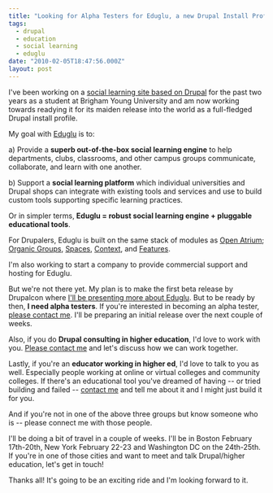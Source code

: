 ```yaml
---
title: "Looking for Alpha Testers for Eduglu, a new Drupal Install Profile for Higher Education"
tags:
  - drupal
  - education
  - social learning
  - eduglu
date: "2010-02-05T18:47:56.000Z"
layout: post
---
```


I've been working on a [social learning site based on Drupal][0] for the past two years as a student at Brigham Young University and am now working towards readying it for its maiden release into the world as a full-fledged Drupal install profile.

My goal with [Eduglu][1] is to:

a) Provide a **superb out-of-the-box social learning engine** to help departments, clubs, classrooms, and other campus groups communicate, collaborate, and learn with one another.

b) Support a **social learning platform** which individual universities and Drupal shops can integrate with existing tools and services and use to build custom tools supporting specific learning practices.

Or in simpler terms, **Eduglu = robust social learning engine + pluggable educational tools**.

For Drupalers, Eduglu is built on the same stack of modules as [Open Atrium][2]; [Organic Groups][3], [Spaces][4], [Context][5], and [Features][6].

I'm also working to start a company to provide commercial support and hosting for Eduglu.

But we're not there yet. My plan is to make the first beta release by Drupalcon where [I'll be presenting more about Eduglu][7]. But to be ready by then, **I need alpha testers**. If you're interested in becoming an alpha tester, [please contact me][8]. I'll be preparing an initial release over the next couple of weeks.

Also, if you do **Drupal consulting in higher education**, I'd love to work with you. [Please contact me][8] and let's discuss how we can work together.

Lastly, if you're an **educator working in higher ed**, I'd love to talk to you as well. Especially people working at online or virtual colleges and community colleges. If there's an educational tool you've dreamed of having -- or tried building and failed -- [contact me][8] and tell me about it and I might just build it for you.

And if you're not in one of the above three groups but know someone who is -- please connect me with those people.

I'll be doing a bit of travel in a couple of weeks. I'll be in Boston February 17th-20th, New York February 22-23 and Washington DC on the 24th-25th. If you're in one of those cities and want to meet and talk Drupal/higher education, let's get in touch!

Thanks all! It's going to be an exciting ride and I'm looking forward to it.


[0]: https://island.byu.edu
[1]: http://eduglu.com
[2]: http://openatrium.com
[3]: http://drupal.org/project/og
[4]: http://drupal.org/project/spaces
[5]: http://drupal.org/project/context
[6]: http://drupal.org/project/features
[7]: http://sf2010.drupal.org/conference/sessions/introducing-eduglu-new-drupal-install-profile-higher-education
[8]: mailto:mathews.kyle@gmail.com
